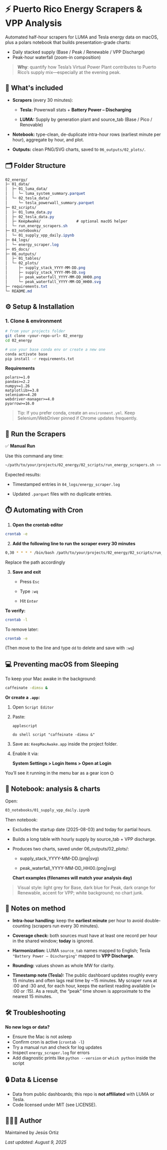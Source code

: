 # ⚡ Puerto Rico Energy Scrapers & VPP Analysis

Automated half-hour scrapers for LUMA and Tesla energy data on macOS, plus a polars notebook that builds presentation-grade charts:
* Daily stacked supply (Base / Peak / Renewable / VPP Discharge)
* Peak-hour waterfall (zoom-in composition)

> **Why**: quantify how Tesla’s Virtual Power Plant contributes to Puerto Rico’s supply mix—especially at the evening peak.

## 📄 What's included

* **Scrapers** (every 30 minutes):

    * **Tesla:** Powerwall stats + **Battery Power – Discharging**

    * **LUMA:** Supply by generation plant and source_tab (Base / Pico / Renovable)

* **Notebook:** type-clean, de-duplicate intra-hour rows (earliest minute per hour), aggregate by hour, and plot.

* **Outputs:** clean PNG/SVG charts, saved to `06_outputs/02_plots/`.

## 🗂️ Folder Structure

```css
02_energy/
├─ 01_data/
│  ├─ 01_luma_data/
│  │  └─ luma_system_summary.parquet
│  └─ 02_tesla_data/
│     └─ tesla_powerwall_summary.parquet
├─ 02_scripts/
│  ├─ 01_luma_data.py
│  ├─ 02_tesla_data.py
│  ├─ KeepAwake/                # optional macOS helper
│  └─ run_energy_scrapers.sh
├─ 03_notebooks/
│  └─ 01_supply_vpp_daily.ipynb
├─ 04_logs/
│  └─ energy_scraper.log
├─ 05_docs/
├─ 06_outputs/
│  ├─ 01_tables/
│  └─ 02_plots/
│     ├─ supply_stack_YYYY-MM-DD.png
│     ├─ supply_stack_YYYY-MM-DD.svg
│     ├─ peak_waterfall_YYYY-MM-DD_HH00.png
│     └─ peak_waterfall_YYYY-MM-DD_HH00.svg
├─ requirements.txt
└─ README.md
```

## ⚙️ Setup & Installation

### 1. Clone & environment

```bash 
# from your projects folder
git clone <your-repo-url> 02_energy
cd 02_energy

# use your base conda env or create a new one
conda activate base
pip install -r requirements.txt
```

**Requirements**
```shell
polars>=1.0
pandas>=2.2
numpy>=1.26
matplotlib>=3.8
selenium>=4.20
webdriver-manager>=4.0
pyarrow>=16.0
```

> Tip: If you prefer conda, create an `environment.yml`. Keep Selenium/WebDriver pinned if Chrome updates frequently.

## 🚀 Run the Scrapers

✅ **Manual Run**

Use this command any time:

```bash
~/path/to/your/projects/02_energy/02_scripts/run_energy_scrapers.sh >> ~/path/to/your/projects/02_energy/04_logs/energy_scraper.log 2>&1
```

Expected results:
* Timestamped entries in `04_logs/energy_scraper.log`

* Updated `.parquet` files with no duplicate entries.

## ⏱️ Automating with Cron

1. **Open the crontab editor**
```bash
crontab -e
```

2. **Add the following line to run the scraper every 30 minutes**
```bash
0,30 * * * * /bin/bash /path/to/your/projects/02_energy/02_scripts/run_energy_scrapers.sh >> /path/to/your/projects/02_energy/04_logs/energy_scraper.log 2>&1
```
Replace the path accordingly

3. **Save and exit**
    
    * Press `Esc`

    * Type `:wq`

    * Hit `Enter`

**To verify:**
```bash
crontab -l
```

To remove later:
```bash
crontab -e
```

(Then move to the line and type `dd` to delete and save with `:wq`)

## 💻 Preventing macOS from Sleeping 

To keep your Mac awake in the background:
```bash
caffeinate -dimsu &
```

**Or create a `.app`:**

1. Open `Script Editor`

2. Paste: 
    ```
    applescript
    
    do shell script "caffeinate -dimsu &"
    ```

3. Save as: `KeepMacAwake.app` inside the project folder.

4. Enable it via:  

    **System Settings > Login Items > Open at Login**

You’ll see it running in the menu bar as a  gear icon ⛭

## 📓 Notebook: analysis & charts
Open:
```bash
03_notebooks/01_supply_vpp_daily.ipynb
```
Then notebook:
* Excludes the startup date (2025-08-03) and today for partial hours.

* Builds a long table with hourly supply by source_tab + VPP discharge.

* Produces two charts, saved under 06_outputs/02_plots/:

    * supply_stack_YYYY-MM-DD.(png|svg)

    * peak_waterfall_YYYY-MM-DD_HH00.(png|svg)

    **Chart examples (filenames will match your analysis day)**

> Visual style: light grey for Base, dark blue for Peak, dark orange for Renewable, accent for VPP; white background; no chart junk.

## 📝 Notes on method
* **Intra-hour handling:** keep the **earliest minute** per hour to avoid double-counting (scrapers run every 30 minutes).

* **Coverage check:** both sources must have at least one record per hour in the shared window; **today** is ignored.

* **Harmonization:** LUMA `source_tab` names mapped to English; Tesla `"Battery Power – Discharging"` mapped to **VPP Discharge**.

* **Rounding:** values shown as whole MW for clarity.

* **Timestamp note (Tesla):** The public dashboard updates roughly every 15 minutes and often lags real time by ~15 minutes. My scraper runs at :00 and :30 and, for each hour, keeps the earliest reading available (≈ :00 or :15). As a result, the “peak” time shown is approximate to the nearest 15 minutes.

## 🛠️ Troubleshooting

**No new logs or data?**
* Ensure the Mac is not asleep
* Confirm cron is active (`crontab -l`)
* Try a manual run and check for log updates
* Inspect `energy_scraper.log` for errors
* Add diagnostic prints like `python --version` or `which python` inside the script

## 🔒 Data & License
* Data from public dashboards; this repo is **not affiliated** with LUMA or Tesla.
* Code licensed under MIT (see LICENSE).

## 👨🏽‍💻 Author
Maintained by Jesús Ortiz

*Last updated: August 9, 2025*